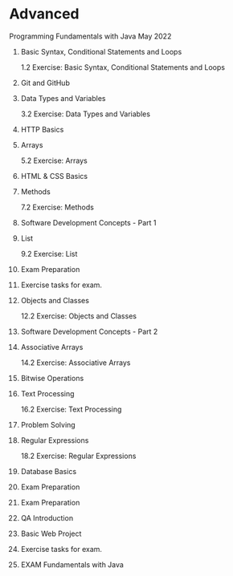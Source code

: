 # Advanced
  Programming Fundamentals with Java May 2022
  
  1. Basic Syntax, Conditional Statements and Loops
  
        1.2 Exercise: Basic Syntax, Conditional Statements and Loops
  
  2. Git and GitHub
  
  3. Data Types and Variables
  
        3.2 Exercise: Data Types and Variables
        
  4. HTTP Basics
  
  5. Arrays
  
        5.2 Exercise: Arrays
        
  6. HTML & CSS Basics
  
  7. Methods
  
        7.2 Exercise: Methods
        
  8. Software Development Concepts - Part 1
  
  9. List
  
        9.2 Exercise: List
        
  10. Exam Preparation
  
  11. Exercise tasks for exam.
  
  12. Objects and Classes
  
        12.2 Exercise: Objects and Classes
        
  13. Software Development Concepts - Part 2
  
  14. Associative Arrays
  
         14.2 Exercise: Associative Arrays
  
  15. Bitwise Operations
  
  16. Text Processing
  
        16.2 Exercise: Text Processing
        
  17. Problem Solving
  
  18. Regular Expressions
  
        18.2 Exercise: Regular Expressions
        
  19. Database Basics
  
  20. Exam Preparation
  
  21. Exam Preparation
  
  22. QA Introduction
  
  23. Basic Web Project
  
  24. Exercise tasks for exam.
  
  25. EXAM Fundamentals with Java

